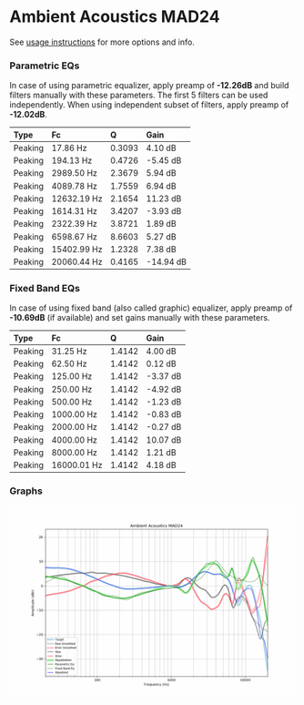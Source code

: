 # Ambient Acoustics MAD24
See [usage instructions](https://github.com/jaakkopasanen/AutoEq#usage) for more options and info.

### Parametric EQs
In case of using parametric equalizer, apply preamp of **-12.26dB** and build filters manually
with these parameters. The first 5 filters can be used independently.
When using independent subset of filters, apply preamp of **-12.02dB**.

| Type    | Fc          |      Q | Gain      |
|:--------|:------------|:-------|:----------|
| Peaking | 17.86 Hz    | 0.3093 | 4.10 dB   |
| Peaking | 194.13 Hz   | 0.4726 | -5.45 dB  |
| Peaking | 2989.50 Hz  | 2.3679 | 5.94 dB   |
| Peaking | 4089.78 Hz  | 1.7559 | 6.94 dB   |
| Peaking | 12632.19 Hz | 2.1654 | 11.23 dB  |
| Peaking | 1614.31 Hz  | 3.4207 | -3.93 dB  |
| Peaking | 2322.39 Hz  | 3.8721 | 1.89 dB   |
| Peaking | 6598.67 Hz  | 8.6603 | 5.27 dB   |
| Peaking | 15402.99 Hz | 1.2328 | 7.38 dB   |
| Peaking | 20060.44 Hz | 0.4165 | -14.94 dB |

### Fixed Band EQs
In case of using fixed band (also called graphic) equalizer, apply preamp of **-10.69dB**
(if available) and set gains manually with these parameters.

| Type    | Fc          |      Q | Gain     |
|:--------|:------------|:-------|:---------|
| Peaking | 31.25 Hz    | 1.4142 | 4.00 dB  |
| Peaking | 62.50 Hz    | 1.4142 | 0.12 dB  |
| Peaking | 125.00 Hz   | 1.4142 | -3.37 dB |
| Peaking | 250.00 Hz   | 1.4142 | -4.92 dB |
| Peaking | 500.00 Hz   | 1.4142 | -1.23 dB |
| Peaking | 1000.00 Hz  | 1.4142 | -0.83 dB |
| Peaking | 2000.00 Hz  | 1.4142 | -0.27 dB |
| Peaking | 4000.00 Hz  | 1.4142 | 10.07 dB |
| Peaking | 8000.00 Hz  | 1.4142 | 1.21 dB  |
| Peaking | 16000.01 Hz | 1.4142 | 4.18 dB  |

### Graphs
![](./Ambient%20Acoustics%20MAD24.png)